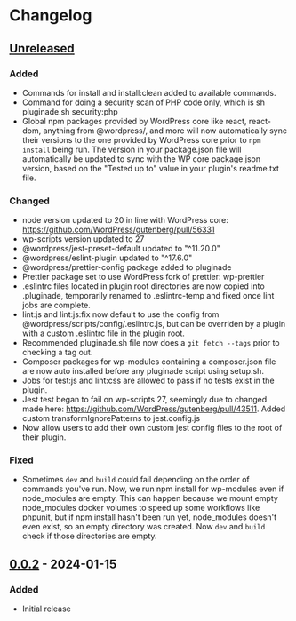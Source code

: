 # Changelog

## [Unreleased]

### Added
- Commands for install and install:clean added to available commands.
- Command for doing a security scan of PHP code only, which is sh pluginade.sh security:php
- Global npm packages provided by WordPress core like react, react-dom, anything from @wordpress/, and more will now automatically sync their versions to the one provided by WordPress core prior to `npm install` being run. The version in your package.json file will automatically be updated to sync with the WP core package.json version, based on the "Tested up to" value in your plugin's readme.txt file.

### Changed
- node version updated to 20 in line with WordPress core: https://github.com/WordPress/gutenberg/pull/56331
- wp-scripts version updated to 27
- @wordpress/jest-preset-default updated to "^11.20.0"
- @wordpress/eslint-plugin updated to "^17.6.0"
- @wordpress/prettier-config package added to pluginade
- Prettier package set to use WordPress fork of prettier: wp-prettier
- .eslintrc files located in plugin root directories are now copied into .pluginade, temporarily renamed to .eslintrc-temp and fixed once lint jobs are complete.
- lint:js and lint:js:fix now default to use the config from @wordpress/scripts/config/.eslintrc.js, but can be overriden by a plugin with a custom .eslintrc file in the plugin root.
- Recommended pluginade.sh file now does a `git fetch --tags` prior to checking a tag out.
- Composer packages for wp-modules containing a composer.json file are now auto installed before any pluginade script using setup.sh.
- Jobs for test:js and lint:css are allowed to pass if no tests exist in the plugin.
- Jest test began to fail on wp-scripts 27, seemingly due to changed made here: https://github.com/WordPress/gutenberg/pull/43511. Added custom transformIgnorePatterns to jest.config.js
- Now allow users to add their own custom jest config files to the root of their plugin.

### Fixed
- Sometimes `dev` and `build` could fail depending on the order of commands you've run. Now, we run npm install for wp-modules even if node_modules are empty. This can happen because we mount empty node_modules docker volumes to speed up some workflows like phpunit, but if npm install hasn't been run yet, node_modules doesn't even exist, so an empty directory was created. Now `dev` and `build` check if those directories are empty.

## [0.0.2] - 2024-01-15

### Added
- Initial release

[Unreleased]: https://github.com/your-repo/compare/v0.0.2...HEAD
[0.0.2]: https://github.com/your-repo/releases/tag/v0.0.2
